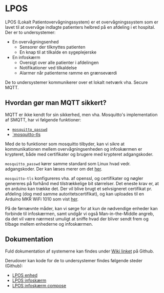 # LPOS
LPOS (Lokalt Patientovervågningssystem) er et overvågningssystem som er lavet til at overvåge indlagte patienters helbred på en afdeling i et hospital.
Der er to undersystemer:

- En overvågningsenhed
  - Sensorer der tilknyttes patienten
  - En knap til at tilkalde en sygeplejerske
- En infoskærm
  - Oversigt over alle patienter i afdelingen
  - Notifikationer ved tilkaldelse
  - Alarmer når patienterne ramme en grænseværdi

De to undersystemer kommunikerer over et lokalt netværk vha. Secure MQTT.

## Hvordan gør man MQTT sikkert?
MQTT er ikke kendt for sin sikkerhed, men vha. Mosquitto's implementation af SMQTT, har vi følgende funktioner:

- [`mosquitto_passwd`](https://mosquitto.org/man/mosquitto_passwd-1.html)
- [`mosquitto-tls](https://mosquitto.org/man/mosquitto-tls-7.html)

Med de to funktioner som mosquitto tilbyder, kan vi sikre at kommunikationen mellem overvågningsenheden og infoskærmen er krypteret, både med certifikater og brugere med krypteret adgangskoder.

`mosquitto_passwd` kører samme standard som Linux hvad vedr. adgangskoder. Der kan læses merer om det [her](https://linux.die.net/man/3/crypt).

`mosquitto-tls` konfigureres vha. af openssl, og certifikater og nøgler genereres på forhånd med tilstrækkelige bit størrelser. Det eneste krav er, at en arduino kan trække det. Der vil blive brugt et selvsigneret certifikat pr. afdeling (dog med samme autoritetscertifikat), og kan uploades til en Arduino MKR WiFi 1010 som vist [her](https://support.arduino.cc/hc/en-us/articles/360016119219-How-to-add-certificates-to-Wifi-Nina-Wifi-101-Modules-).

På de førnævnte måder, kan vi sørge for at kun de nødvendige enheder kan forbinde til infoskærmen, samt undgår vi også Man-in-the-Middle angreb, da det vil være nærmest umuligt at sniffe hvad der bliver sendt frem og tilbage mellem enhederne og infoskærmen.

## Dokumentation
Fuld dokumentation af systemerne kan findes under [Wiki linket](https://github.com/inuitviking/LPOS/wiki) på Github.

Derudover kan kode for de to undersystemer findes følgende steder (Github):

- [LPOS enhed](https://github.com/inuitviking/LPOS-enhed)
- [LPOS infoskærm](https://github.com/inuitviking/LPOS-infosk-rm)
- [LPOS infoskærm compose](https://github.com/inuitviking/LPOS-infosk-rm-compose)
